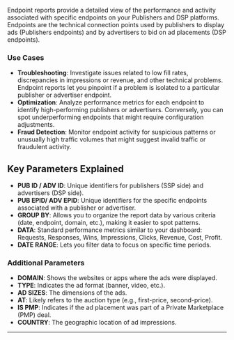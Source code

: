Endpoint reports provide a detailed view of the performance and activity associated with specific endpoints on your Publishers and DSP platforms. Endpoints are the technical connection points used by publishers to display ads (Publishers endpoints) and by advertisers to bid on ad placements (DSP endpoints).

### Use Cases

- **Troubleshooting**:  Investigate issues related to low fill rates, discrepancies in impressions or revenue, and other technical problems. Endpoint reports let you pinpoint if a problem is isolated to a particular publisher or advertiser endpoint.
- **Optimization**: Analyze performance metrics for each endpoint to identify high-performing publishers or advertisers. Conversely, you can spot underperforming endpoints that might require configuration adjustments.
- **Fraud Detection**: Monitor endpoint activity for suspicious patterns or unusually high traffic volumes that might suggest invalid traffic or fraudulent activity.

## Key Parameters Explained

- **PUB ID / ADV ID**: Unique identifiers for publishers (SSP side) and advertisers (DSP side).
- **PUB EPID/ ADV EPID**: Unique identifiers for the specific endpoints associated with a publisher or advertiser.
- **GROUP BY**: Allows you to organize the report data by various criteria (date, endpoint, domain, etc.), making it easier to spot patterns.
- **DATA**: Standard performance metrics similar to your dashboard: Requests, Responses, Wins, Impressions, Clicks, Revenue, Cost, Profit.
- **DATE RANGE**: Lets you filter data to focus on specific time periods.

### Additional Parameters

- **DOMAIN**: Shows the websites or apps where the ads were displayed.
- **TYPE**: Indicates the ad format (banner, video, etc.).
- **AD SIZES**: The dimensions of the ads.
- **AT**: Likely refers to the auction type (e.g., first-price, second-price).
- **IS PMP**: Indicates if the ad placement was part of a Private Marketplace (PMP) deal.
- **COUNTRY**: The geographic location of ad impressions.

___